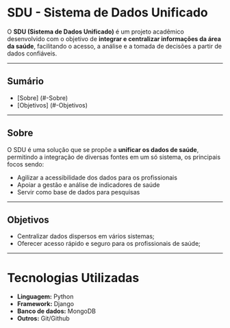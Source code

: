 # SDU - Sistema de Dados Unificado

 O **SDU (Sistema de Dados Unificado)** é um projeto acadêmico desenvolvido com o objetivo de **integrar e centralizar informações da área da saúde**, facilitando o acesso, a análise e a tomada de decisões a partir de dados confiáveis.

---

## Sumário
- [Sobre] (#-Sobre)
- [Objetivos] (#-Objetivos)

---

## Sobre
O SDU é uma solução que se propõe a **unificar os dados de saúde**, permitindo a integração de diversas fontes em um só sistema, os principais focos sendo:
- Agilizar a acessibilidade dos dados para os profissionais
- Apoiar a gestão e análise de indicadores de saúde
- Servir como base de dados para pesquisas

---

## Objetivos
- Centralizar dados dispersos em vários sistemas;
- Oferecer acesso rápido e seguro para os profissionais de saúde;


---

# Tecnologias Utilizadas
- **Linguagem:** Python
- **Framework:** Django
- **Banco de dados:** MongoDB
- **Outros:** Git/Github